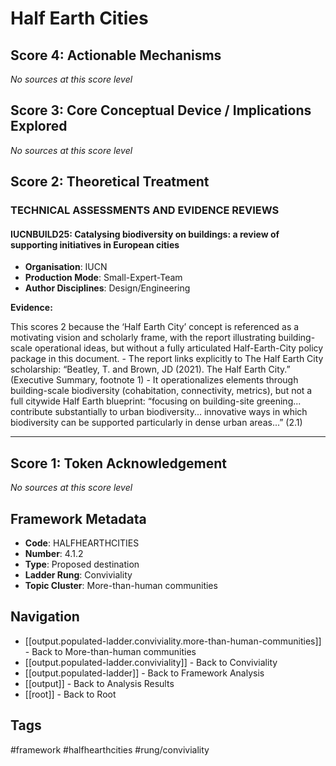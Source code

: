 # Half Earth Cities

## Score 4: Actionable Mechanisms

*No sources at this score level*

## Score 3: Core Conceptual Device / Implications Explored

*No sources at this score level*

## Score 2: Theoretical Treatment

### TECHNICAL ASSESSMENTS AND EVIDENCE REVIEWS

#### IUCNBUILD25: Catalysing biodiversity on buildings: a review of supporting initiatives in European cities

- **Organisation**: IUCN
- **Production Mode**: Small-Expert-Team
- **Author Disciplines**: Design/Engineering

**Evidence:**

This scores 2 because the ‘Half Earth City’ concept is referenced as a motivating vision and scholarly frame, with the report illustrating building-scale operational ideas, but without a fully articulated Half-Earth-City policy package in this document. - The report links explicitly to The Half Earth City scholarship: “Beatley, T. and Brown, JD (2021). The Half Earth City.” (Executive Summary, footnote 1) - It operationalizes elements through building-scale biodiversity (cohabitation, connectivity, metrics), but not a full citywide Half Earth blueprint: “focusing on building-site greening... contribute substantially to urban biodiversity... innovative ways in which biodiversity can be supported particularly in dense urban areas...” (2.1)

---

## Score 1: Token Acknowledgement

*No sources at this score level*

## Framework Metadata

- **Code**: HALFHEARTHCITIES
- **Number**: 4.1.2
- **Type**: Proposed destination
- **Ladder Rung**: Conviviality
- **Topic Cluster**: More-than-human communities

## Navigation

- [[output.populated-ladder.conviviality.more-than-human-communities]] - Back to More-than-human communities
- [[output.populated-ladder.conviviality]] - Back to Conviviality
- [[output.populated-ladder]] - Back to Framework Analysis
- [[output]] - Back to Analysis Results
- [[root]] - Back to Root

## Tags

#framework #halfhearthcities #rung/conviviality
